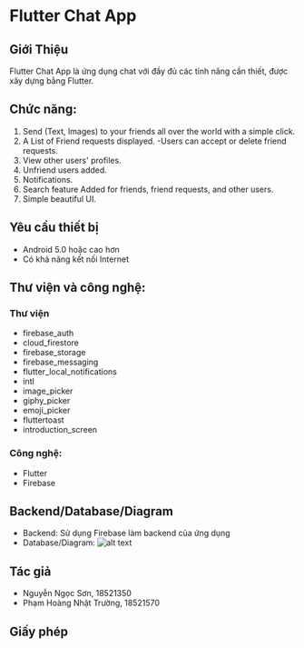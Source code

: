 # Flutter Chat App

## Giới Thiệu
Flutter Chat App là ứng dụng chat với đầy đủ các tính năng cần thiết, được xây dựng bằng Flutter.

## Chức năng:
1. Send (Text, Images) to your friends all over the world with a simple click.
2. A List of Friend requests displayed. -Users can accept or delete friend requests.
3. View other users' profiles.
4. Unfriend users added.
5. Notifications.
6. Search feature Added for friends, friend requests, and other users.
7. Simple beautiful UI.

## Yêu cầu thiết bị
- Android 5.0 hoặc cao hơn
- Có khả năng kết nối Internet

## Thư viện và công nghệ:
### Thư viện
- firebase_auth
- cloud_firestore
- firebase_storage
- firebase_messaging
- flutter_local_notifications
- intl
- image_picker
- giphy_picker
- emoji_picker
- fluttertoast
- introduction_screen

### Công nghệ:
- Flutter
- Firebase

## Backend/Database/Diagram
+ Backend: Sử dụng Firebase làm backend của ứng dụng
+ Database/Diagram:
![alt text]()

## Tác giả
+ Nguyễn Ngọc Sơn, 18521350
+ Phạm Hoàng Nhật Trường, 18521570

## Giấy phép
